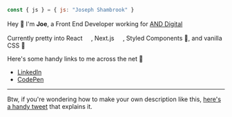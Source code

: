 ```js
const { js } = { js: "Joseph Shambrook" }
```

Hey 👋 I'm **Joe**, a Front End Developer working for [AND Digital](https://and.digital) <img src="https://www.dropbox.com/s/0k7h1dlbr9g9zmq/and.png?raw=1" height="16">

Currently pretty into React <img src="https://cdn.auth0.com/blog/react-js/react.png" height="16">, Next.js <img src="https://cdn.worldvectorlogo.com/logos/next-js.svg" height="16">, Styled Components 💅, and vanilla CSS 🍦

Here's some handy links to me across the net 🔗

- [LinkedIn](https://www.linkedin.com/in/josephshambrook/)
- [CodePen](https://codepen.io/josephshambrook/)

____

Btw, if you're wondering how to make your own description like this, [here's a handy tweet](https://twitter.com/swyx/status/1281051712447381505) that explains it.
